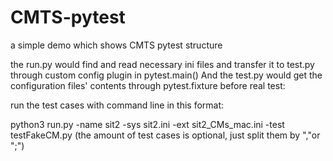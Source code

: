 # CMTS-pytest
a simple demo which shows CMTS pytest structure

the run.py would find and read necessary ini files and transfer it to test.py through custom config plugin in pytest.main()
And the test.py would get the configuration files' contents through pytest.fixture before real test:

run the test cases with command line in this format:
 
 python3 run.py -name sit2 -sys sit2.ini -ext sit2_CMs_mac.ini -test testFakeCM.py (the amount of test cases is optional, just split them by ","or ";")
 
